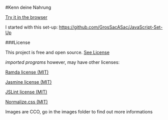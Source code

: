 #Kenn deine Nahrung

[Try it in the browser](http://grossacasac.github.io/Kenn-deine-Nahrung/)

I started with this set-up: https://github.com/GrosSacASac/JavaScript-Set-Up

###License

This project is free and open source. [See License](LICENSE.txt)

_imported programs_ however, may have other licenses:

[Ramda license (MIT)](https://github.com/ramda/ramda/blob/master/LICENSE.txt)

[Jasmine license (MIT)](https://github.com/jasmine/jasmine/blob/master/MIT.LICENSE)

[JSLint license (MIT)](https://github.com/douglascrockford/JSLint)

[Normalize.css (MIT)](https://github.com/necolas/normalize.css/blob/master/LICENSE.md)

Images are CCO, go in the images folder to find out more informations
